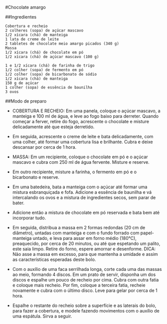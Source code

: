 #Chocolate amargo

 ##Ingredientes

    Cobertura e recheio
    2 colheres (sopa) de açúcar mascavo
    1/2 xícara (chá) de manteiga
    1 lata de creme de leite
    2 tabletes de chocolate meio amargo picados (340 g)
    Massa
    1/2 xícara (chá) de chocolate em pó
    1/2 xícara (chá) de açúcar mascavo (100 g)

    1 e 1/2 xícara (chá) de farinha de trigo
    1/2 colher (sopa) de fermento em pó
    1/2 colher (sopa) de bicarbonato de sódio
    1/2 xícara (chá) de manteiga
    150 g de açúcar
    1 colher (sopa) de essência de baunilha
    3 ovos

 ##Modo de preparo

* COBERTURA E RECHEIO: Em uma panela, coloque o açúcar mascavo, a manteiga e 100 ml de água, e leve ao fogo baixo para derreter. Quando começar a ferver, retire do fogo, acrescente o chocolate e misture delicadamente até que esteja derretido.

* Em seguida, acrescente o creme de leite e bata delicadamente, com uma colher, até formar uma cobertura lisa e brilhante. Cubra e deixe descansar por cerca de 1 hora.

* MASSA: Em um recipiente, coloque o chocolate em pó e o açúcar mascavo e cubra com 250 ml de água fervente. Misture e reserve.

* Em outro recipiente, misture a farinha, o fermento em pó e o bicarbonato e reserve.

* Em uma batedeira, bata a manteiga com o açúcar até formar uma mistura esbranquiçada e fofa. Adicione a essência de baunilha e vá intercalando os ovos e a mistura de ingredientes secos, sem parar de bater.

* Adicione então a mistura de chocolate em pó reservada e bata bem até incorporar tudo.

* Em seguida, distribua a massa em 2 formas redondas (20 cm de diâmetro), untadas com manteiga e com o fundo forrado com papel-manteiga untado, e leva para assar em forno médio (180°C), preaquecido, por cerca de 20 minutos, ou até que espetando um palito, este saia limpo. Retire do forno, espere amornar e desenforme. DICA: Não asse a massa em excesso, para que mantenha a umidade e assim as características esperadas deste bolo.

* Com o auxílio de uma faca serrilhada longa, corte cada uma das massas ao meio, formando 4 discos. Em um prato de servir, disponha um dos discos e espalhe um pouco de recheio por cima. Cubra com outra fatia e coloque mais recheio. Por fim, coloque a terceira fatia, recheie novamente e cubra com o último disco. Leve para gelar por cerca de 1 hora.

* Espalhe o restante do recheio sobre a superfície e as laterais do bolo, para fazer a cobertura, e modele fazendo movimentos com o auxílio de uma espátula. Sirva a seguir.

